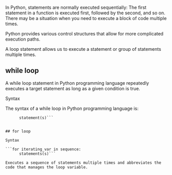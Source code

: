 
In Python, statements are normally executed sequentially: The first statement in a function is executed first, followed by the second, and so on. There may be a situation when you need to execute a block of code multiple times.

Python provides various control structures that allow for more complicated execution paths.

A loop statement allows us to execute a statement or group of statements multiple times.

## while loop

A while loop statement in Python programming language repeatedly executes a target statement as long as a given condition is true.

Syntax

The syntax of a while loop in Python programming language is:

```while expression:
      statement(s)```


## for loop

Syntax

```for iterating_var in sequence:
      statements(s)```

Executes a sequence of statements multiple times and abbreviates the code that manages the loop variable.
